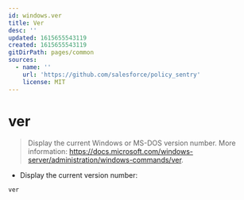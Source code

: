 ```yaml
---
id: windows.ver
title: Ver
desc: ''
updated: 1615655543119
created: 1615655543119
gitDirPath: pages/common
sources:
  - name: ''
    url: 'https://github.com/salesforce/policy_sentry'
    license: MIT
---
```

# ver

> Display the current Windows or MS-DOS version number.
> More information: <https://docs.microsoft.com/windows-server/administration/windows-commands/ver>.

- Display the current version number:

`ver`

